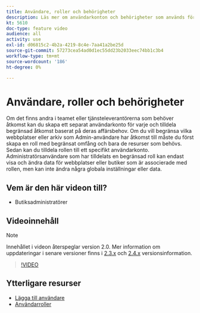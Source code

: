 ```yaml
---
title: Användare, roller och behörigheter
description: Läs mer om användarkonton och behörigheter som används för att styra åtkomsten till [!DNL Commerce] webbplats och lagra data i Admin.
kt: 5610
doc-type: feature video
audience: all
activity: use
exl-id: d06815c2-4b2a-4219-8c4e-7aa41a2be25d
source-git-commit: 57273cea54ad0d1ec55dd23b2033eec74bb1c3b4
workflow-type: tm+mt
source-wordcount: '186'
ht-degree: 0%

---
```


# Användare, roller och behörigheter

Om det finns andra i teamet eller tjänsteleverantörerna som behöver åtkomst kan du skapa ett separat användarkonto för varje och tilldela begränsad åtkomst baserat på deras affärsbehov. Om du vill begränsa vilka webbplatser eller arkiv som Admin-användare har åtkomst till måste du först skapa en roll med begränsat omfång och bara de resurser som behövs. Sedan kan du tilldela rollen till ett specifikt användarkonto. Administratörsanvändare som har tilldelats en begränsad roll kan endast visa och ändra data för webbplatser eller butiker som är associerade med rollen, men kan inte ändra några globala inställningar eller data.

## Vem är den här videon till?

- Butiksadministratörer

## Videoinnehåll

>[!NOTE]
>
>Innehållet i videon återspeglar version 2.0. Mer information om uppdateringar i senare versioner finns i [2.3.x](https://devdocs.magento.com/guides/v2.3/release-notes/bk-release-notes.html) och [2.4.x](https://devdocs.magento.com/guides/v2.4/release-notes/bk-release-notes.html) versionsinformation.

>[!VIDEO](https://video.tv.adobe.com/v/35788?quality=12&learn=on)

## Ytterligare resurser

- [Lägga till användare](https://docs.magento.com/user-guide/system/permissions-users-all.html)
- [Användarroller](https://docs.magento.com/user-guide/system/permissions-user-roles.html)
